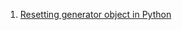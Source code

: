  1. [Resetting generator object in Python][1]
 
[1]: https://stackoverflow.com/questions/1271320/resetting-generator-object-in-python
